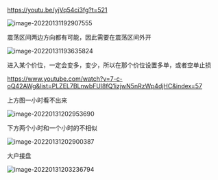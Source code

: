 https://youtu.be/yjVq54ci3fg?t=521

![image-20220131192907555](D:\whatsoever\投资\image-20220131192907555.png)





震荡区间两边方向都有可能，因此需要在震荡区间外开

![image-20220131193635824](D:\whatsoever\投资\image-20220131193635824.png)

进入某个价位，一定会变多，变少，所以在那个价位设置多单，或者空单止损

https://www.youtube.com/watch?v=7-c-oQ42AWg&list=PLZEL7BLnwbFUl8fQ1izjwN5nRzWp4djHC&index=57

上方图一小时看不出来

![image-20220131202953690](D:\whatsoever\投资\image-20220131202953690.png)

下方两个小时和一个小时的不相似

![image-20220131202900387](D:\whatsoever\投资\image-20220131202900387.png)

大户接盘

![image-20220131203236794](D:\whatsoever\投资\image-20220131203236794.png)